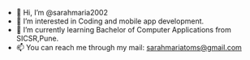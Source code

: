 - 👋 Hi, I’m @sarahmaria2002
- 👀 I’m interested in Coding and mobile app development.
- 🌱 I’m currently learning Bachelor of Computer Applications from SICSR,Pune.
- 📫 You can reach me through my mail:
sarahmariatoms@gmail.com

<!---
sarahmaria2002/sarahmaria2002 is a ✨ special ✨ repository because its `README.md` (this file) appears on your GitHub profile.
You can click the Preview link to take a look at your changes.
--->
